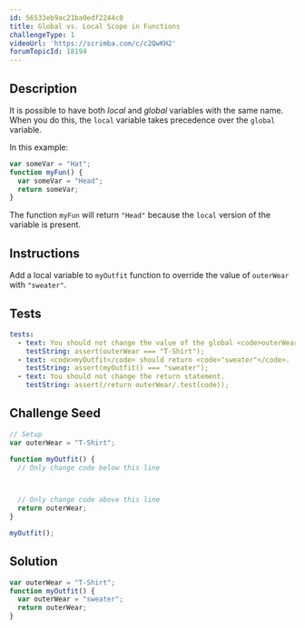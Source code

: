 ```yaml
---
id: 56533eb9ac21ba0edf2244c0
title: Global vs. Local Scope in Functions
challengeType: 1
videoUrl: 'https://scrimba.com/c/c2QwKH2'
forumTopicId: 18194
---
```


## Description

<section id='description'>

It is possible to have both <dfn>local</dfn> and <dfn>global</dfn> variables with the same name. When you do this, the `local` variable takes precedence over the `global` variable.

In this example:

```js
var someVar = "Hat";
function myFun() {
  var someVar = "Head";
  return someVar;
}
```

The function `myFun` will return `"Head"` because the `local` version of the variable is present.

</section>

## Instructions

<section id='instructions'>

Add a local variable to `myOutfit` function to override the value of `outerWear` with `"sweater"`.

</section>

## Tests

<section id='tests'>

```yml
tests:
  - text: You should not change the value of the global <code>outerWear</code>.
    testString: assert(outerWear === "T-Shirt");
  - text: <code>myOutfit</code> should return <code>"sweater"</code>.
    testString: assert(myOutfit() === "sweater");
  - text: You should not change the return statement.
    testString: assert(/return outerWear/.test(code));

```

</section>

## Challenge Seed

<section id='challengeSeed'>

<div id='js-seed'>

```js
// Setup
var outerWear = "T-Shirt";

function myOutfit() {
  // Only change code below this line



  // Only change code above this line
  return outerWear;
}

myOutfit();
```

</div>

</section>

## Solution

<section id='solution'>

```js
var outerWear = "T-Shirt";
function myOutfit() {
  var outerWear = "sweater";
  return outerWear;
}
```

</section>
